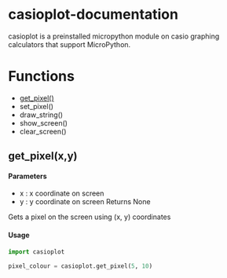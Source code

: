# casioplot-documentation
casioplot is a preinstalled micropython module on casio graphing calculators that support MicroPython.

# Functions
* [get_pixel()](https://github.com/P0pMan20/casioplot-documentation/blob/main/README.md#get_pixel)
* set_pixel()
* draw_string()
* show_screen()
* clear_screen()
 
 
 
 

## get_pixel(x,y)
#### Parameters
* x : x coordinate on screen
* y : y coordinate on screen
Returns None 
 
Gets a pixel on the screen using (x, y) coordinates
 
#### Usage
```python
import casioplot

pixel_colour = casioplot.get_pixel(5, 10)
```
